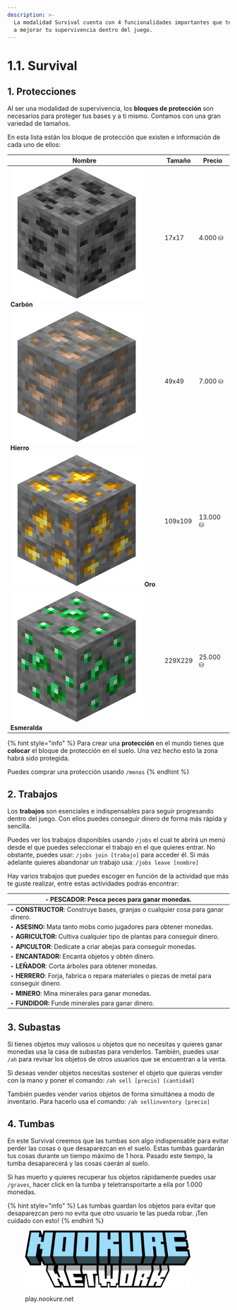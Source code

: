 ```yaml
---
description: >-
  La modalidad Survival cuenta con 4 funcionalidades importantes que te ayudarán
  a mejorar tu supervivencia dentro del juego.
---
```


# 1.1. Survival

## 1. Protecciones

Al ser una modalidad de supervivencia, los **bloques de protección** son necesarios para proteger tus bases y a ti mismo. Contamos con una gran variedad de tamaños.

En esta lista están los bloque de protección que existen e información de cada uno de ellos:

| Nombre                                                                                | Tamaño  | Precio   |
| ------------------------------------------------------------------------------------- | ------- | -------- |
| <img src="../../.gitbook/assets/image (1).png" alt="" data-size="line"> **Carbón**    | 17x17   | 4.000 ⛁  |
| <img src="../../.gitbook/assets/image (2).png" alt="" data-size="line"> **Hierro**    | 49x49   | 7.000 ⛁  |
| <img src="../../.gitbook/assets/image (3).png" alt="" data-size="line"> **Oro**       | 109x109 | 13.000 ⛁ |
| <img src="../../.gitbook/assets/image (4).png" alt="" data-size="line"> **Esmeralda** | 229X229 | 25.000 ⛁ |

{% hint style="info" %}
Para crear una **protección** en el mundo tienes que **colocar** el bloque de protección en el suelo. Una vez hecho esto la zona habrá sido protegida.

Puedes comprar una protección usando `/menas`
{% endhint %}

## 2. Trabajos

Los **trabajos** son esenciales e indispensables para seguir progresando dentro del juego. Con ellos puedes conseguir dinero de forma más rápida y sencilla.

Puedes ver los trabajos disponibles usando `/jobs` el cual te abrirá un menú desde el que puedes seleccionar el trabajo en el que quieres entrar. No obstante, puedes usar: `/jobs join [trabajo]` para acceder él. Si más adelante quieres abandonar un trabajo usa: `/jobs leave [nombre]`

Hay varios trabajos que puedes escoger en función de la actividad que más te guste realizar, entre estas actividades podrás encontrar:

| ‣ **PESCADOR**: Pesca peces para ganar monedas.                                            |
| ------------------------------------------------------------------------------------------ |
| ‣ **CONSTRUCTOR**: Construye bases, granjas o cualquier cosa para ganar dinero.            |
| ‣ **ASESINO:** Mata tanto mobs como jugadores para obtener monedas.                        |
| ‣ **AGRICULTOR:** Cultiva cualquier tipo de plantas para conseguir dinero.                 |
| ‣ **APICULTOR**: Dedícate a criar abejas para conseguir monedas.                           |
| ‣ **ENCANTADOR:** Encanta objetos y obtén dinero.                                          |
| ‣ **LEÑADOR**: Corta árboles para obtener monedas.                                         |
| ‣ **HERRERO**: Forja, fabrica o repara materiales o piezas de metal para conseguir dinero. |
| ‣ **MINERO**: Mina minerales para ganar monedas.                                           |
| ‣ **FUNDIDOR:** Funde minerales para ganar dinero.                                         |

## 3. Subastas

Si tienes objetos muy valiosos u objetos que no necesitas y quieres ganar monedas usa la casa de subastas para venderlos. También, puedes usar `/ah` para revisar los objetos de otros usuarios que se encuentran a la venta.

Si deseas vender objetos necesitas sostener el objeto que quieras vender con la mano y poner el comando: `/ah sell [precio] [cantidad]`

También puedes vender varios objetos de forma simultánea a modo de inventario. Para hacerlo usa el comando: `/ah sellinventory [precio]`

## 4. Tumbas

En este Survival creemos que las tumbas son algo indispensable para evitar perder las cosas o que desaparezcan en el suelo. Estas tumbas guardarán tus cosas durante un tiempo máximo de 1 hora. Pasado este tiempo, la tumba desaparecerá y las cosas caerán al suelo.

Si has muerto y quieres recuperar tus objetos rápidamente puedes usar `/graves`, hacer click en la tumba y teletransportarte a ella por 1.000 monedas.

{% hint style="info" %}
Las tumbas guardan los objetos para evitar que desaparezcan pero no evita que otro usuario te las pueda robar. ¡Ten cuidado con esto!
{% endhint %}

<figure><img src="../../.gitbook/assets/image (8).png" alt="" width="375"><figcaption><p>play.nookure.net</p></figcaption></figure>

